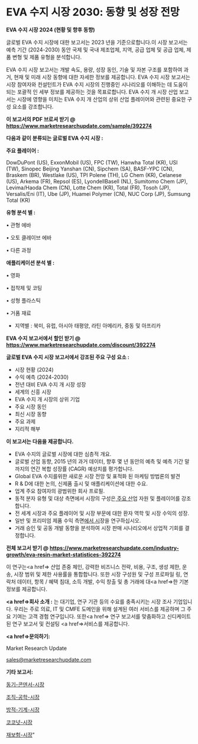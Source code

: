 # EVA 수지 시장 2030: 동향 및 성장 전망

<strong>EVA 수지 시장 2024 (현황 및 향후 동향)</strong>

글로벌 EVA 수지 시장에 대한 보고서는 2023 년을 기준으로합니다.이 시장 보고서는 예측 기간 (2024-2030) 동안 국제 및 국내 제조업체, 지역, 공급 업체 및 공급 업체, 제품 변형 및 제품 유형을 분석합니다.

EVA 수지 시장 보고서는 개발 속도, 용량, 성장 동인, 기술 및 자본 구조를 포함하여 과거, 현재 및 미래 시장 동향에 대한 자세한 정보를 제공합니다. EVA 수지 시장 보고서는 시장 참여자와 컨설턴트가 EVA 수지 시장의 진행중인 시나리오를 이해하는 데 도움이되는 포괄적 인 세부 정보를 제공하는 것을 목표로합니다. EVA 수지 개 시장 산업 보고서는 시장에 영향을 미치는 EVA 수지 개 산업의 상위 산업 플레이어와 관련된 중요한 구성 요소를 강조합니다.



<strong>이 보고서의 PDF 브로셔 받기 @ <a href=https://www.marketresearchupdate.com/sample/392274>https://www.marketresearchupdate.com/sample/392274</a></strong>



<strong>다음과 같이 분류되는 글로벌 EVA 수지 시장 :</strong>



<strong>주요 플레이어 :</strong>

DowDuPont (US), ExxonMobil (US), FPC (TW), Hanwha Total (KR), USI (TW), Sinopec Beijing Yanshan (CN), Sipchem (SA), BASF-YPC (CN), Braskem (BR), Westlake (US), TPI Polene (TH), LG Chem (KR), Celanese (US), Arkema (FR), Repsol (ES), LyondellBasell (NL), Sumitomo Chem (JP), Levima/Haoda Chem (CN), Lotte Chem (KR), Total (FR), Tosoh (JP), Versalis/Eni (IT), Ube (JP), Huamei Polymer (CN), NUC Corp (JP), Sumsung Total (KR)



<strong>유형 분석 별 :</strong>

• 관형 에바

• 오토 클레이브 에바

• 다른 과정



<strong>애플리케이션 분석 별 :</strong>

• 영화

• 접착제 및 코팅

• 성형 플라스틱

• 거품 재료

<ul>
  <li>지역별 : 북미, 유럽, 아시아 태평양, 라틴 아메리카, 중동 및 아프리카</li>
</ul>


<strong>EVA 수지 보고서에서 할인 받기 @ <a href=https://www.marketresearchupdate.com/discount/392274>https://www.marketresearchupdate.com/discount/392274</a></strong>



<strong>글로벌 EVA 수지 시장 보고서에서 강조된 주요 구성 요소 :</strong>
<ul>
  <li>시장 현황 (2024)</li>
  <li>수익 예측 (2024-2030)</li>
  <li>전년 대비 EVA 수지 개 시장 성장</li>
  <li>세계의 신흥 시장</li>
  <li>EVA 수지 개 시장의 상위 기업</li>
  <li>주요 시장 동인</li>
  <li>최신 시장 동향</li>
  <li>주요 과제</li>
  <li>지리적 해부</li>
</ul>


<strong>이 보고서는 다음을 제공합니다.</strong>
<ul>
  <li>EVA 수지의 글로벌 시장에 대한 심층적 개요.</li>
  <li>글로벌 산업 동향, 2015 년의 과거 데이터, 향후 몇 년 동안의 예측 및 예측 기간 말까지의 연간 복합 성장률 (CAGR) 예상치를 평가합니다.</li>
  <li>Global EVA 수지를위한 새로운 시장 전망 및 표적화 된 마케팅 방법론의 발견</li>
  <li>R &amp; D에 대한 논의, 신제품 출시 및 애플리케이션에 대한 수요.</li>
  <li>업계 주요 참여자의 광범위한 회사 프로필.</li>
  <li>동적 분자 유형 및 대상 측면에서 시장의 구성은<a href=> 주요 산</a>업 자원 및 플레이어를 강조합니다.</li>
  <li>전 세계 시장과 주요 플레이어 및 시장 부문에 대한 환자 역학 및 시장 수익의 성장.</li>
  <li>일반 및 프리미엄 제품 수익 측면<a href=>에서 시</a>장을 연구하십시오.</li>
  <li>거래 승인 및 공동 개발 동향을 분석하여 시장 판매 시나리오에서 상업적 기회를 결정합니다.</li>
</ul>



<strong>전체 보고서 받기 @ <a href=https://www.marketresearchupdate.com/industry-growth/eva-resin-market-statistices-392274>https://www.marketresearchupdate.com/industry-growth/eva-resin-market-statistices-392274</a></strong>

이 연구는<a href=> 산업 존중</a> 체인, 강력한 비즈니스 전략, 비용, 구조, 생성 제한, 운송, 시장 범위 및 제한 사용률을 통합합니다. 또한 시장 구성원 및 구성 프로파일 링, 연락처 데이터, 항목 / 혜택 침대, 소득 개발, 수익 창출 및 총 거래에 대<a href=>한 기본 </a>정보를 제공합니다.



<strong><a href=>회사 소</a>개 :</strong>
는 대기업, 연구 기관 등의 수요를 충족시키는 시장 조사 기업입니다. 우리는 주로 의료, IT 및 CMFE 도메인을 위해 설계된 여러 서비스를 제공하며 그 주요 기여는 고객 경험 연구입니다. 또한<a href=> 연구 보</a>고서를 맞춤화하고 신디케이트 된 연구 보고서 및 컨설팅 <a href=>서비스</a>를 제공합니다.



<strong><a href=>문의하기:</a></strong>

Market Research Update

sales@marketresearchupdate.com



<strong>기타 보고서:</strong>

<a href=https://www.linkedin.com/pulse/동기-콘덴서-시장-동향-및-성장-전망-survey-savvy-insights-360-analysis/>동기-콘덴서-시장</a>

<a href=https://www.linkedin.com/pulse/조직-공학-시장-진입-전략-및-위험-평가2029년-market-matrix-musings-analysis-zuhuf/>조직-공학-시장</a>

<a href=https://www.linkedin.com/pulse/방적-기계-시장-경쟁-분석-및-성장-잠재력-2029-consumer-connection-compendium-ana-knfyf/>방적-기계-시장</a>

<a href=https://www.linkedin.com/pulse/코코넛-시장-동향-및-성장-전망-trendsetters-talk-360-analysis-zxiyf/>코코넛-시장</a>

<a href=https://www.linkedin.com/pulse/재보험-시장-경쟁-분석-및-성장-잠재력-2030-consumer-connection-compendium-ana-acxaf/>재보험-시장</a>"
